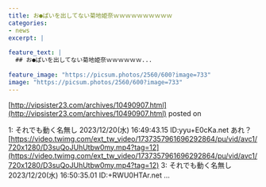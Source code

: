```yaml
---
title: お●ぱいを出してない菊地姫奈ｗｗｗｗｗｗｗｗｗｗ
categories:
- news
excerpt: |
  
feature_text: |
  ## お●ぱいを出してない菊地姫奈ｗｗｗｗｗｗ...
  
feature_image: "https://picsum.photos/2560/600?image=733"
image: "https://picsum.photos/2560/600?image=733"
---
```


[http://vipsister23.com/archives/10490907.html](http://vipsister23.com/archives/10490907.html)
posted on 

<!--more-->

1: それでも動く名無し 2023/12/20(水) 16:49:43.15 ID:yyu+E0cKa.net あれ？ [https://video.twimg.com/ext_tw_video/1737357961696292864/pu/vid/avc1/720x1280/D3suQoJUhUtbw0my.mp4?tag=12](https://video.twimg.com/ext_tw_video/1737357961696292864/pu/vid/avc1/720x1280/D3suQoJUhUtbw0my.mp4?tag=12) 3: それでも動く名無し 2023/12/20(水) 16:50:35.01 ID:+RWU0HTAr.net ...
